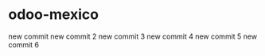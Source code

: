 odoo-mexico
===========
new commit
new commit 2
new commit 3
new commit 4
new commit 5
new commit 6
